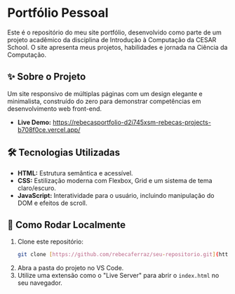 # Portfólio Pessoal

Este é o repositório do meu site portfólio, desenvolvido como parte de um projeto acadêmico da disciplina de Introdução à Computação da CESAR School. O site apresenta meus projetos, habilidades e jornada na Ciência da Computação.

## ✨ Sobre o Projeto

Um site responsivo de múltiplas páginas com um design elegante e minimalista, construído do zero para demonstrar competências em desenvolvimento web front-end.

- **Live Demo:** https://rebecasportfolio-d2i745xsm-rebecas-projects-b708f0ce.vercel.app/

## 🛠️ Tecnologias Utilizadas

- **HTML:** Estrutura semântica e acessível.
- **CSS:** Estilização moderna com Flexbox, Grid e um sistema de tema claro/escuro.
- **JavaScript:** Interatividade para o usuário, incluindo manipulação do DOM e efeitos de scroll.

## 🚀 Como Rodar Localmente

1. Clone este repositório:
   ```bash
   git clone [https://github.com/rebecaferraz/seu-repositorio.git](https://github.com/rebecaferraz/seu-repositorio.git)
   ```
2. Abra a pasta do projeto no VS Code.
3. Utilize uma extensão como o "Live Server" para abrir o `index.html` no seu navegador.
